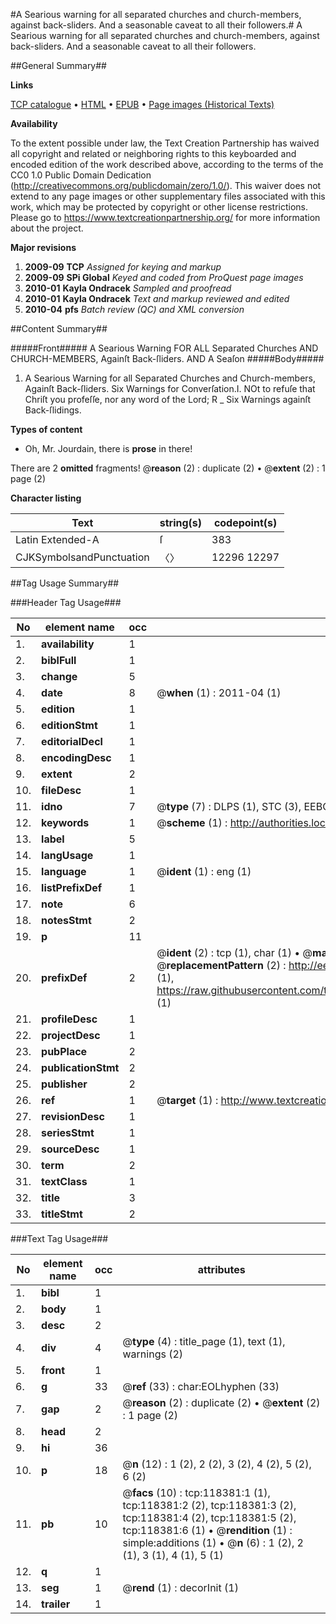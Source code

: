 #A Searious warning for all separated churches and church-members, against back-sliders. And a seasonable caveat to all their followers.#
A Searious warning for all separated churches and church-members, against back-sliders. And a seasonable caveat to all their followers.

##General Summary##

**Links**

[TCP catalogue](http://www.ota.ox.ac.uk/tcp/)  • 
[HTML](http://tei.it.ox.ac.uk/tcp/Texts-HTML/free/A92/A92941.html)  • 
[EPUB](http://tei.it.ox.ac.uk/tcp/Texts-EPUB/free/A92/A92941.epub) • 
[Page images (Historical Texts)](https://historicaltexts.jisc.ac.uk/eebo-99866117e)

**Availability**

To the extent possible under law, the Text Creation Partnership has waived all copyright and related or neighboring rights to this keyboarded and encoded edition of the work described above, according to the terms of the CC0 1.0 Public Domain Dedication (http://creativecommons.org/publicdomain/zero/1.0/). This waiver does not extend to any page images or other supplementary files associated with this work, which may be protected by copyright or other license restrictions. Please go to https://www.textcreationpartnership.org/ for more information about the project.

**Major revisions**

1. __2009-09__ __TCP__ *Assigned for keying and markup*
1. __2009-09__ __SPi Global__ *Keyed and coded from ProQuest page images*
1. __2010-01__ __Kayla Ondracek__ *Sampled and proofread*
1. __2010-01__ __Kayla Ondracek__ *Text and markup reviewed and edited*
1. __2010-04__ __pfs__ *Batch review (QC) and XML conversion*

##Content Summary##

#####Front#####
A Searious Warning FOR ALL Separated Churches AND CHURCH-MEMBERS, Againſt Back-ſliders. AND A Seaſon
#####Body#####

1. A Searious Warning for all Separated Churches and Church-members, Againſt Back-ſliders.
Six Warnings for Converſation.I. NOt to refuſe that Chriſt you profeſſe, nor any word of the Lord; R
    _ Six Warnings againſt Back-ſlidings.

**Types of content**

  * Oh, Mr. Jourdain, there is **prose** in there!

There are 2 **omitted** fragments! 
 @__reason__ (2) : duplicate (2)  •  @__extent__ (2) : 1 page (2)

**Character listing**


|Text|string(s)|codepoint(s)|
|---|---|---|
|Latin Extended-A|ſ|383|
|CJKSymbolsandPunctuation|〈〉|12296 12297|

##Tag Usage Summary##

###Header Tag Usage###

|No|element name|occ|attributes|
|---|---|---|---|
|1.|__availability__|1||
|2.|__biblFull__|1||
|3.|__change__|5||
|4.|__date__|8| @__when__ (1) : 2011-04 (1)|
|5.|__edition__|1||
|6.|__editionStmt__|1||
|7.|__editorialDecl__|1||
|8.|__encodingDesc__|1||
|9.|__extent__|2||
|10.|__fileDesc__|1||
|11.|__idno__|7| @__type__ (7) : DLPS (1), STC (3), EEBO-CITATION (1), PROQUEST (1), VID (1)|
|12.|__keywords__|1| @__scheme__ (1) : http://authorities.loc.gov/ (1)|
|13.|__label__|5||
|14.|__langUsage__|1||
|15.|__language__|1| @__ident__ (1) : eng (1)|
|16.|__listPrefixDef__|1||
|17.|__note__|6||
|18.|__notesStmt__|2||
|19.|__p__|11||
|20.|__prefixDef__|2| @__ident__ (2) : tcp (1), char (1)  •  @__matchPattern__ (2) : ([0-9\-]+):([0-9IVX]+) (1), (.+) (1)  •  @__replacementPattern__ (2) : http://eebo.chadwyck.com/downloadtiff?vid=$1&page=$2 (1), https://raw.githubusercontent.com/textcreationpartnership/Texts/master/tcpchars.xml#$1 (1)|
|21.|__profileDesc__|1||
|22.|__projectDesc__|1||
|23.|__pubPlace__|2||
|24.|__publicationStmt__|2||
|25.|__publisher__|2||
|26.|__ref__|1| @__target__ (1) : http://www.textcreationpartnership.org/docs/. (1)|
|27.|__revisionDesc__|1||
|28.|__seriesStmt__|1||
|29.|__sourceDesc__|1||
|30.|__term__|2||
|31.|__textClass__|1||
|32.|__title__|3||
|33.|__titleStmt__|2||


###Text Tag Usage###

|No|element name|occ|attributes|
|---|---|---|---|
|1.|__bibl__|1||
|2.|__body__|1||
|3.|__desc__|2||
|4.|__div__|4| @__type__ (4) : title_page (1), text (1), warnings (2)|
|5.|__front__|1||
|6.|__g__|33| @__ref__ (33) : char:EOLhyphen (33)|
|7.|__gap__|2| @__reason__ (2) : duplicate (2)  •  @__extent__ (2) : 1 page (2)|
|8.|__head__|2||
|9.|__hi__|36||
|10.|__p__|18| @__n__ (12) : 1 (2), 2 (2), 3 (2), 4 (2), 5 (2), 6 (2)|
|11.|__pb__|10| @__facs__ (10) : tcp:118381:1 (1), tcp:118381:2 (2), tcp:118381:3 (2), tcp:118381:4 (2), tcp:118381:5 (2), tcp:118381:6 (1)  •  @__rendition__ (1) : simple:additions (1)  •  @__n__ (6) : 1 (2), 2 (1), 3 (1), 4 (1), 5 (1)|
|12.|__q__|1||
|13.|__seg__|1| @__rend__ (1) : decorInit (1)|
|14.|__trailer__|1||
